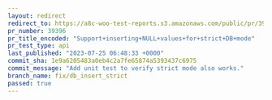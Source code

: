 ```yaml
---
layout: redirect
redirect_to: https://a8c-woo-test-reports.s3.amazonaws.com/public/pr/39396/api/index.html
pr_number: 39396
pr_title_encoded: "Support+inserting+NULL+values+for+strict+DB+mode"
pr_test_type: api
last_published: "2023-07-25 06:48:33 +0000"
commit_sha: 1e9a6205483a0eb4c2a7fe65874a5393437c6975
commit_message: "Add unit test to verify strict mode also works."
branch_name: fix/db_insert_strict
passed: true
---
```

